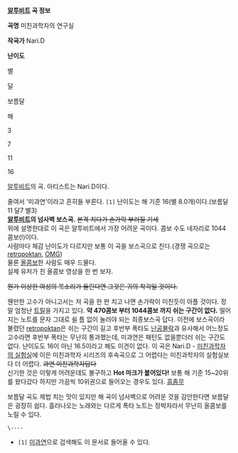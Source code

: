 **[알투비트](%EC%95%8C%ED%88%AC%EB%B9%84%ED%8A%B8.md) 곡 정보**

**곡명**
미친과학자의 연구실

**작곡가**
Nari.D

**난이도**

별

달

보름달

해

3

7

11

16

  
[알투비트](%EC%95%8C%ED%88%AC%EB%B9%84%ED%8A%B8.md)의 곡. 아티스트는 Nari.D이다.

줄여서 '미과연'이라고 흔히들 부른다. `[1]` 난이도는 해 기준 16(별 8.0개)이다.(보름달11 달7 별3)  
**[알투비트](%EC%95%8C%ED%88%AC%EB%B9%84%ED%8A%B8.md)의 넘사벽 보스곡.** <del>본격 치다가 손가락 부러질 기세</del>  
위에 설명한대로 이 곡은 알투비트에서 가장 어려운 곡이다. 콤보 수도 네자리로 1044콤보(!)이다.  
사람마다 체감 난이도가 다르지만 보통 이 곡을 보스곡으로 친다.(경쟁 곡으로는 [retropoktan](retropoktan.md),
[OMG](OMG.md))  
물론 [올콤보](%EC%98%AC%EC%BD%A4%EB%B3%B4.md)한 사람도 매우 드물다.  
실제 유저가 친 올콤보 영상을 한 번 보자.  

<del>뭔가 이상한 여성의 목소리가 들린다면 그것은 귀의 착각일 것이다.</del>

웬만한 고수가 아니고서는 저 곡을 한 판 치고 나면 손가락이 미친듯이 아플 것이다. 정말 엄청난
[트릴](%ED%8A%B8%EB%A6%B4.md)을 가지고 있다. **약 470콤보 부터 1044콤보 까지 쉬는 구간이 없다.**
떨어지는 노트를 문자 그대로 쉴 틈 없이 눌러야 되는 최종보스곡 답다. 이전에 보스곡이라 불렸던
[retropoktan](retropoktan.md)은 쉬는 구간이 길고 후반부 폭타도
[난공불락](%EB%82%9C%EA%B3%B5%EB%B6%88%EB%9D%BD.md)과 유사해서 어느정도 고수라면 후반부 폭타는 무난히
통과했는데, 미과연은 패턴도 없을뿐더러 쉬는 구간도 없다. 난이도도 16이 아닌 16.5이라고 해도 이견이 없다. 이 곡은 Nari.D -
[미친과학자의 실험실](%EB%AF%B8%EC%B9%9C%EA%B3%BC%ED%95%99%EC%9E%90%EC%9D%98%20%EC%8B%A4%ED%97%98%EC%8B%A4.md)에 이은 미친과학자 시리즈의 후속곡으로 그 어렵다는 미친과학자의 실험실보다 더 어렵다.
<del>과연 미친과학자답다</del>  
신기한 것은 이렇게 어려운데도 불구하고 **Hot 마크가 붙어있다!** 보통 해 기준 15~20위를 왔다갔다 하지만 가끔씩 10위권으로
들어오는 경우도 있다. [흠좀무](%ED%9D%A0%EC%A2%80%EB%AC%B4.md)

보름달 곡도 제법 치는 맛이 있지만 해 곡이 넘사벽으로 어려운 것을 감안한다면 보름달은 굉장히 쉽다. 흘러나오는 노래와는 다르게 폭타 노트는
정박자라서 무난히 올콤보를 노릴 수 있다.

`\----`

  * `[1]` [미과연](%EB%AF%B8%EA%B3%BC%EC%97%B0.md)으로 검색해도 이 문서로 들어올 수 있다.

